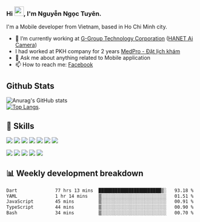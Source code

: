 
  ### Hi <img src="https://media.giphy.com/media/hvRJCLFzcasrR4ia7z/giphy.gif" width="25px">, I'm Nguyễn Ngọc Tuyên.

I'm a Mobile developer from Vietnam, based in Ho Chi Minh city.

- 🔭 I’m currently working at <a href="https://g-group.vn">G-Group Technology Corporation</a> (<a href="https://www.hanet.com">HANET Ai Camera</a>)
- I had worked at PKH company for 2 years  <a href="https://medpro.vn">MedPro - Đặt lịch khám</a>
- 💬 Ask me about anything related to Mobile application
- 📫 How to reach me: [Facebook](https://www.facebook.com/phampham2000js/)

## Github Stats
![Anurag's GitHub stats](https://github-readme-stats.vercel.app/api?username=MrTuyennn&show_icons=true&theme=radical)       
[![Top Langs](https://github-readme-stats.vercel.app/api/top-langs/?username=MrTuyennn&layout=compact&theme=radical)](https://github.com/MrTuyennn). 





## 💼 Skills
![](https://img.shields.io/badge/Code-Javascript-informational?style=flat&logo=javascript&logoColor=white&color=3178c6)
![](https://img.shields.io/badge/Code-React-informational?style=flat&logo=react&logoColor=white&color=3178c6)
![](https://img.shields.io/badge/Code-React_Native-informational?style=flat&logo=react&logoColor=white&color=3178c6)
![](https://img.shields.io/badge/Code-Redux-informational?style=flat&logo=redux&logoColor=white&color=3178c6)
![](https://img.shields.io/badge/Code-Typescript-informational?style=flat&logo=typescript&logoColor=white&color=3178c6)
![](https://img.shields.io/badge/Code-Dart-informational?style=flat&logo=dart&logoColor=white&color=3178c6)
![](https://img.shields.io/badge/Code-Flutter-informational?style=flat&logo=flutter&logoColor=white&color=3178c6)

![](https://img.shields.io/badge/Tool-VSCode-informational?style=flat&logo=visualstudiocode&logoColor=white&color=645CAA)
![](https://img.shields.io/badge/Tool-Bitbucket-informational?style=flat&logo=bitbucket&logoColor=white&color=645CAA)
![](https://img.shields.io/badge/Tool-Jira-informational?style=flat&logo=jira&logoColor=white&color=645CAA)
![](https://img.shields.io/badge/Tool-Github-informational?style=flat&logo=github&logoColor=white&color=645CAA)
![](https://img.shields.io/badge/Tool-Git-informational?style=flat&logo=git&logoColor=white&color=645CAA)

## 📊 Weekly development breakdown
<!--START_SECTION:waka-->

```txt
Dart              77 hrs 13 mins  ███████████████████████▒░   93.18 %
YAML              1 hr 14 mins    ▒░░░░░░░░░░░░░░░░░░░░░░░░   01.51 %
JavaScript        45 mins         ▒░░░░░░░░░░░░░░░░░░░░░░░░   00.91 %
TypeScript        44 mins         ▒░░░░░░░░░░░░░░░░░░░░░░░░   00.90 %
Bash              34 mins         ▒░░░░░░░░░░░░░░░░░░░░░░░░   00.70 %
```
